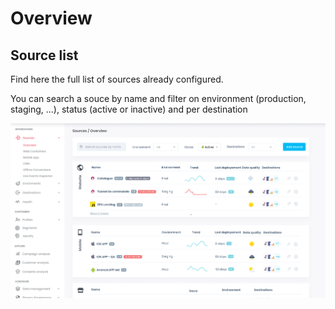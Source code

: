 # Overview

## Source list

Find here the full list of sources already configured.

You can search a souce by name and filter on environment (production, staging, ...), status (active or inactive) and per destination

![](<../../../.gitbook/assets/image (2).png>)



